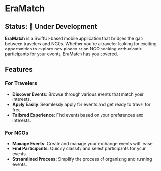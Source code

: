 # EraMatch

## Status: 🚧 Under Development

**EraMatch** is a SwiftUI-based mobile application that bridges the gap between travelers and NGOs. Whether you're a traveler looking for exciting opportunities to explore new places or an NGO seeking enthusiastic participants for your events, EraMatch has you covered.

## Features

### For Travelers
- **Discover Events**: Browse through various events that match your interests.
- **Apply Easily**: Seamlessly apply for events and get ready to travel for free.
- **Tailored Experience**: Find events based on your preferences and interests.

### For NGOs
- **Manage Events**: Create and manage your exchange events with ease.
- **Find Participants**: Quickly classify and select participants for your events.
- **Streamlined Process**: Simplify the process of organizing and running events.
